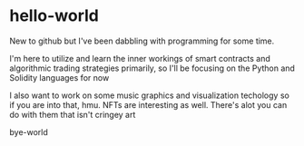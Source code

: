 # hello-world

New to github but I've been dabbling with programming for some time. 

I'm here to utilize and learn the inner workings of smart contracts and algorithmic trading strategies primarily, 
so I'll be focusing on the Python and Solidity languages for now

I also want to work on some music graphics and visualization techology so if you are into that, hmu.
NFTs are interesting as well. There's alot you can do with them that isn't cringey art

bye-world
